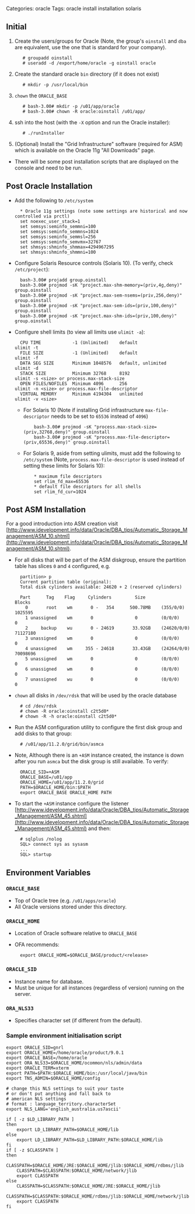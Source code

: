 Categories: oracle
Tags: oracle
      install
      installation
      solaris

## Initial

1. Create the users/groups for Oracle (Note, the group's `oinstall` and `dba` are equivalent, use the one that is standard for your company).

          # groupadd oinstall
          # useradd -d /export/home/oracle -g oinstall oracle

2. Create the standard oracle `bin` directory (if it does not exist)

          # mkdir -p /usr/local/bin

3. `chown` the `ORACLE_BASE`

          # bash-3.00# mkdir -p /u01/app/oracle
          # bash-3.00# chown -R oracle:oinstall /u01/app/

4. ssh into the host (with the `-X` option and run the Oracle installer):

          # ./runInstaller

5. (Optional) Install the "Grid Infrastructure" software (required for ASM) which is available on the Oracle 11g "All Downloads" page.
  - There will be some post installation scripts that are displayed on the console and need to be run.


## Post Oracle Installation ##

- Add the following to `/etc/system`

        * Oracle 11g settings (note some settings are historical and now controlled via prctl)
        set noexec_user_stack=1
        set semsys:seminfo_semmni=100
        set semsys:seminfo_semmns=1024
        set semsys:seminfo_semmsl=256
        set semsys:seminfo_semvmx=32767
        set shmsys:shminfo_shmmax=4294967295
        set shmsys:shminfo_shmmni=100

- Configure Solaris Resource controls (Solaris 10). (To verify, check `/etc/project`):

        bash-3.00# projadd group.oinstall
        bash-3.00# projmod -sK "project.max-shm-memory=(priv,4g,deny)" group.oinstall
        bash-3.00# projmod -sK "project.max-sem-nsems=(priv,256,deny)" group.oinstall
        bash-3.00# projmod -sK "project.max-sem-ids=(priv,100,deny)" group.oinstall
        bash-3.00# projmod -sK "project.max-shm-ids=(priv,100,deny)" group.oinstall

- Configure shell limits (to view all limits use `ulimit -a`):

        CPU TIME            -1 (Unlimited)    default               ulimit -t
        FILE SIZE           -1 (Unlimited)    default               ulimit -f
        DATA SEG SIZE       Minimum 1048576   default, unlimited    ulimit -d
        STACK SIZE          Minimum 32768     8192                  ulimit -s <size> or process.max-stack-size
        OPEN FILES/NOFILES  Minimum 4096      256                   ulimit -n <size> or process.max-file-descriptor
        VIRTUAL MEMORY      Minimum 4194304   unlimited             ulimit -v <size>


  - For Solaris 10 (Note if installing Grid infrastructure `max-file-descriptor` needs to be set to `65536` instead of `4096`)

            bash-3.00# projmod -sK "process.max-stack-size=(priv,32768,deny)" group.oinstall
            bash-3.00# projmod -sK "process.max-file-descriptor=(priv,65536,deny)" group.oinstall

  - For Solaris 9, aside from setting ulimits, must add the following to `/etc/system` (Note, `process.max-file-descriptor` is used instead of setting these limits for Solaris 10):

            * maximum file descriptors
            set rlim_fd_max=65536
            * default file descriptors for all shells
            set rlim_fd_cur=1024



## Post ASM Installation ##

For a good introduction into ASM creation visit [http://www.idevelopment.info/data/Oracle/DBA_tips/Automatic_Storage_Management/ASM_10.shtml](http://www.idevelopment.info/data/Oracle/DBA_tips/Automatic_Storage_Management/ASM_10.shtml).

- For all disks that will be part of the ASM diskgroup, ensure the partition table has slices `0` and `4` configured, e.g.

        partition> p
        Current partition table (original):
        Total disk cylinders available: 24620 + 2 (reserved cylinders)
        
        Part      Tag    Flag     Cylinders         Size            Blocks
          0       root    wm       0 -   354      500.78MB    (355/0/0)    1025595
          1 unassigned    wm       0                0         (0/0/0)            0
          2     backup    wu       0 - 24619       33.92GB    (24620/0/0) 71127180
          3 unassigned    wm       0                0         (0/0/0)            0
          4 unassigned    wm     355 - 24618       33.43GB    (24264/0/0) 70098696
          5 unassigned    wm       0                0         (0/0/0)            0
          6 unassigned    wm       0                0         (0/0/0)            0
          7 unassigned    wu       0                0         (0/0/0)            0

- `chown` all disks in `/dev/rdsk` that will be used by the oracle database

        # cd /dev/rdsk
        # chown -R oracle:oinstall c2t5d0*
        # chown -R -h oracle:oinstall c2t5d0*

- Run the ASM configuration utility to configure the first disk group and add disks to that group:

        # /u01/app/11.2.0/grid/bin/asmca

- Note, Although there is an `+ASM` instance created, the instance is down after you run `asmca` but the disk group is still available. To verify:

        ORACLE_SID=+ASM
        ORACLE_BASE=/u01/app
        ORACLE_HOME=/u01/app/11.2.0/grid
        PATH=$ORACLE_HOME/bin:$PATH
        export ORACLE_BASE ORACLE_HOME PATH
      

- To start the `+ASM` instance configure the listener [http://www.idevelopment.info/data/Oracle/DBA_tips/Automatic_Storage_Management/ASM_45.shtml](http://www.idevelopment.info/data/Oracle/DBA_tips/Automatic_Storage_Management/ASM_45.shtml) and then:

        # sqlplus /nolog
        SQL> connect sys as sysasm
        ...
        SQL> startup

## Environment Variables ##

### `ORACLE_BASE` ###

- Top of Oracle tree (e.g. `/u01/apps/oracle`)
- All Oracle versions stored under this directory.

### `ORACLE_HOME` ###

- Location of Oracle software relative to `ORACLE_BASE`
- OFA recommends:

        export ORACLE_HOME=$ORACLE_BASE/product/<release>

### `ORACLE_SID` ###

- Instance name for database.
- Must be unique for all instances (regardless of version) running on the server.

### `ORA_NLS33` ###

- Specifies character set (if different from the default).


### Sample environment initialisation script ###

    export ORACLE_SID=gnrl
    export ORACLE_HOME=/home/oracle/product/9.0.1
    export ORACLE_BASE=/home/oracle
    export ORA_NLS33=$ORACLE_HOME/ocommon/nls/admin/data
    export ORACLE_TERM=xterm
    export PATH=$PATH:$ORACLE_HOME/bin:/usr/local/java/bin
    export TNS_ADMIN=$ORACLE_HOME/config

    # change this NLS settings to suit your taste
    # or don't put anything and fall back to
    # american NLS settings
    # format : language_territory.characterSet
    export NLS_LANG='english_australia.us7ascii'

    if [ -z $LD_LIBRARY_PATH ]
    then
        export LD_LIBRARY_PATH=$ORACLE_HOME/lib
    else
        export LD_LIBRARY_PATH=$LD_LIBRARY_PATH:$ORACLE_HOME/lib
    fi
    if [ -z $CLASSPATH ]
    then
        CLASSPATH=$ORACLE_HOME/JRE:$ORACLE_HOME/jlib:$ORACLE_HOME/rdbms/jlib
        CLASSPATH=$CLASSPATH:$ORACLE_HOME/network/jlib
        export CLASSPATH
    else
        CLASSPATH=$CLASSPATH:$ORACLE_HOME/JRE:$ORACLE_HOME/jlib
        CLASSPATH=$CLASSPATH:$ORACLE_HOME/rdbms/jlib:$ORACLE_HOME/network/jlib
        export CLASSPATH
    fi

